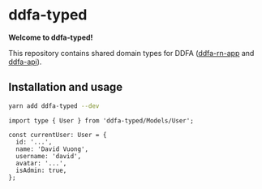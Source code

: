 # ddfa-typed

**Welcome to ddfa-typed!**

This repository contains shared domain types for DDFA ([ddfa-rn-app](https://github.com/davidvuong/ddfa-rn-app) and [ddfa-api](https://github.com/davidvuong/ddfa-api)).

## Installation and usage

```bash
yarn add ddfa-typed --dev
```

```es6
import type { User } from 'ddfa-typed/Models/User';

const currentUser: User = {
  id: '...',
  name: 'David Vuong',
  username: 'david',
  avatar: '...',
  isAdmin: true,
};
```
